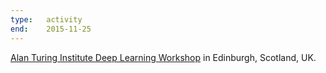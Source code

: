 ```yaml
---
type:   activity
end:    2015-11-25
---
```


[Alan Turing Institute Deep Learning Workshop][ati] in Edinburgh, Scotland, UK.

[ati]: https://www.eventbrite.co.uk/e/ati-scoping-workshop-on-deep-learning-tickets-18932298013
